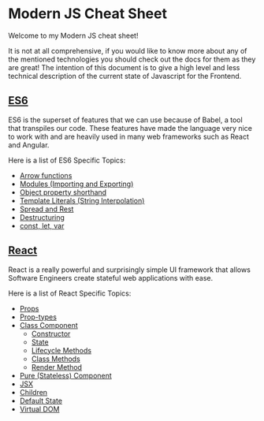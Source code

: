 # Modern JS Cheat Sheet
Welcome to my Modern JS cheat sheet!

It is not at all comprehensive, if you would like to know more about any of the
mentioned technologies you should check out the docs for them as they are great!
The intention of this document is to give a high level and less technical
description of the current state of Javascript for the Frontend.

## [ES6](./es6)
ES6 is the superset of features that we can use because of Babel, a tool that
transpiles our code. These features have made the language very nice to work
with and are heavily used in many web frameworks such as React and Angular.

Here is a list of ES6 Specific Topics:
- [Arrow functions](./es6/arrow-functions.md)
- [Modules (Importing and Exporting)](./es6/modules.md)
- [Object property shorthand](./es6/object-property-shorthand.md)
- [Template Literals (String Interpolation)](./es6/string-interpolation.md)
- [Spread and Rest](./es6/spread.md)
- [Destructuring](./es6/destructuring.md)
- [const, let, var](./es6/const-let-var.md)

## [React](./react)
React is a really powerful and surprisingly simple UI framework that allows
Software Engineers create stateful web applications with ease.

Here is a list of React Specific Topics:
- [Props](./react/props.md)
- [Prop-types](./react/prop-types.md)
- [Class Component](./react/class-components.md)
	- [Constructor](./react/class-components.md#constructor)
	- [State](./react/class-components.md#state)
	- [Lifecycle Methods](./react/class-components.md#lifecycle-methods)
	- [Class Methods](./react/class-components.md#class-methods)
	- [Render Method](./react/class-components.md#render-method)
- [Pure (Stateless) Component](./react/pure-components.md)
- [JSX](./react/jsx.md)
- [Children](./react/children.md)
- [Default State](./react/default-state.md)
- [Virtual DOM](./react/virtual-dom.md)
